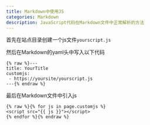 ```yaml
---
title: Markdown中使用JS
categories: Markdown
description: JavaScript代码在Markdown文件中正常解析的方法
---
```


首先在站点目录创建一个js文件`yourscript.js`

然后在Markdown的yaml头中写入以下代码

```text
{% raw %}---
title: YourTitle
customjs:
 - https://yoursite/yourscript.js
---{% endraw %}
```

最后在Markdown文件中引入js

```text
{% raw %}{% for js in page.customjs %}
<script src="{{ js }}"></script>
{% endfor %}{% endraw %}
```